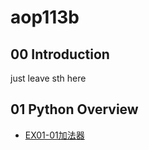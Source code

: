 # aop113b
## 00 Introduction
just leave sth here
## 01 Python Overview
- [EX01-01加法器](./EX01_01_加法器.ipynb)
